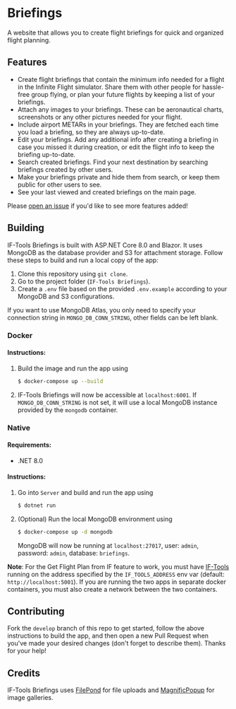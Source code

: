 # Briefings
A website that allows you to create flight briefings for quick and organized flight planning.

## Features
- Create flight briefings that contain the minimum info needed for a flight in the Infinite Flight simulator. Share them with other people for hassle-free group flying, or plan your future flights by keeping a list of your briefings.
- Attach any images to your briefings. These can be aeronautical charts, screenshots or any other pictures needed for your flight.
- Include airport METARs in your briefings. They are fetched each time you load a briefing, so they are always up-to-date.
- Edit your briefings. Add any additional info after creating a briefing in case you missed it during creation, or edit the flight info to keep the briefing up-to-date.
- Search created briefings. Find your next destination by searching briefings created by other users.
- Make your briefings private and hide them from search, or keep them public for other users to see.
- See your last viewed and created briefings on the main page.

Please [open an issue](https://github.com/if-tools/Briefings/issues/new?assignees=&labels=enhancement&template=feature_request.md) if you'd like to see more features added!

## Building
IF-Tools Briefings is built with ASP.NET Core 8.0 and Blazor. It uses MongoDB as the database provider and S3 for attachment storage. 
Follow these steps to build and run a local copy of the app:

1. Clone this repository using `git clone`.
2. Go to the project folder (`IF-Tools Briefings`).
3. Create a `.env` file based on the provided `.env.example` according to your MongoDB and S3 configurations.

If you want to use MongoDB Atlas, you only need to specify your connection string in `MONGO_DB_CONN_STRING`, other fields can be left blank.

### Docker
#### Instructions:
1. Build the image and run the app using
    ```bash
    $ docker-compose up --build
    ```
2. IF-Tools Briefings will now be accessible at `localhost:6001`. If `MONGO_DB_CONN_STRING` is not set, it will use a local MongoDB instance provided by the `mongodb` container.

### Native
#### Requirements:
- .NET 8.0

#### Instructions:
1. Go into `Server` and build and run the app using
   ```bash
   $ dotnet run
   ```
2. (Optional) Run the local MongoDB environment using
   ```bash
   $ docker-compose up -d mongodb
   ```
   MongoDB will now be running at `localhost:27017`, user: `admin`, password: `admin`, database: `briefings`.

**Note**: For the Get Flight Plan from IF feature to work, you must have [IF-Tools](https://github.com/if-tools/IF-Tools) running on the address specified by the `IF_TOOLS_ADDRESS` env var (default: `http://localhost:5001`). If you are running the two apps in separate docker containers, you must also create a network between the two containers. 

## Contributing
Fork the `develop` branch of this repo to get started, follow the above instructions to build the app, and then open a new Pull Request when you've made your desired changes (don't forget to describe them). Thanks for your help!

## Credits
IF-Tools Briefings uses [FilePond](https://pqina.nl/filepond/) for file uploads and [MagnificPopup](https://dimsemenov.com/plugins/magnific-popup/) for image galleries.  
